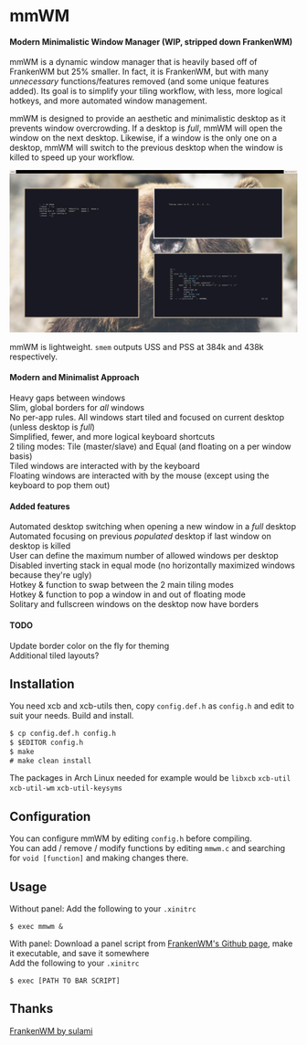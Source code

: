 # mmWM
#### Modern Minimalistic Window Manager (WIP, stripped down FrankenWM)

mmWM is a dynamic window manager that is heavily based off of FrankenWM but 25% smaller. In fact, it is FrankenWM, but with many _unnecessary_ functions/features removed (and some unique features added). Its goal is to simplify your tiling workflow, with less, more logical hotkeys, and more automated window management.

mmWM is designed to provide an aesthetic and minimalistic desktop as it prevents window overcrowding. If a desktop is _full_, mmWM will open the window on the next desktop. Likewise, if a window is the only one on a desktop, mmWM will switch to the previous desktop when the window is killed to speed up your workflow.

![mmwm thumbnail](mmwm.jpg)

mmWM is lightweight. `smem` outputs USS and PSS at 384k and 438k respectively.



#### Modern and Minimalist Approach
Heavy gaps between windows\
Slim, global borders for _all_ windows\
No per-app rules. All windows start tiled and focused on current desktop (unless desktop is _full_)\
Simplified, fewer, and more logical keyboard shortcuts\
2 tiling modes: Tile (master/slave) and Equal (and floating on a per window basis)\
Tiled windows are interacted with by the keyboard\
Floating windows are interacted with by the mouse (except using the keyboard to pop them out)


#### Added features
Automated desktop switching when opening a new window in a _full_ desktop\
Automated focusing on previous _populated_ desktop if last window on desktop is killed\
User can define the maximum number of allowed windows per desktop\
Disabled inverting stack in equal mode (no horizontally maximized windows because they're ugly)\
Hotkey & function to swap between the 2 main tiling modes\
Hotkey & function to pop a window in and out of floating mode\
Solitary and fullscreen windows on the desktop now have borders

#### TODO
Update border color on the fly for theming\
Additional tiled layouts?


Installation
------------

You need xcb and xcb-utils then, copy `config.def.h` as `config.h` and edit to
suit your needs.  Build and install.

    $ cp config.def.h config.h
    $ $EDITOR config.h
    $ make
    # make clean install

The packages in Arch Linux needed for example would be
`libxcb` `xcb-util` `xcb-util-wm` `xcb-util-keysyms`


Configuration
-------------

You can configure mmWM by editing `config.h` before compiling.\
You can add / remove / modify functions by editing `mmwm.c` and searching for `void [function]` and making changes there.

Usage
-----

Without panel: Add the following to your `.xinitrc`

    $ exec mmwm &

With panel: Download a panel script from [FrankenWM's Github page](https://gist.github.com/sulami/d6a53179d6d7479e0709), make it executable, and save it somewhere\
Add the following to your `.xinitrc`

    $ exec [PATH TO BAR SCRIPT]


Thanks
------

[FrankenWM by sulami](https://github.com/sulami/FrankenWM)


